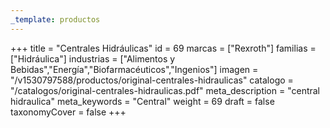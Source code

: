```yaml
---
_template: productos
---
```







+++
title = "Centrales Hidráulicas"
id = 69
marcas = ["Rexroth"]
familias = ["Hidráulica"]
industrias = ["Alimentos y Bebidas","Energía","Biofarmacéuticos","Ingenios"]
imagen = "/v1530797588/productos/original-centrales-hidraulicas"
catalogo = "/catalogos/original-centrales-hidraulicas.pdf"
meta_description = "central hidraulica"
meta_keywords = "Central"
weight = 69
draft = false
taxonomyCover = false
+++
